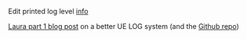 
Edit printed log level [info](https://dev.epicgames.com/community/snippets/3GoB/unreal-engine-how-to-set-log-verbosity-via-command-line-with-logcmds)

[Laura part 1 blog post](https://landelare.github.io/2022/04/28/better-ue_log.html) on a better UE LOG system (and the [Github repo](https://github.com/landelare/llog))

